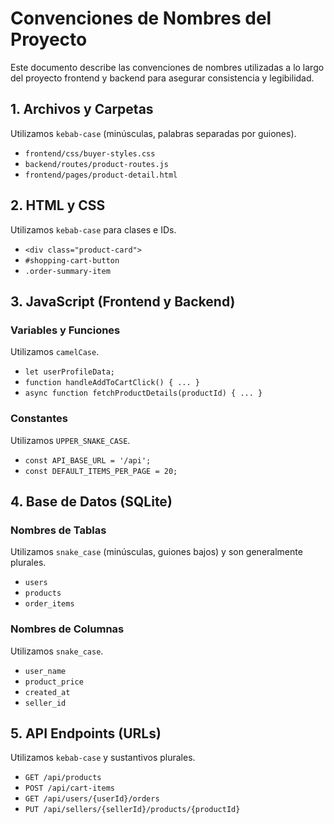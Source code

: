# Convenciones de Nombres del Proyecto

Este documento describe las convenciones de nombres utilizadas a lo largo del proyecto frontend y backend para asegurar consistencia y legibilidad.

## 1. Archivos y Carpetas

Utilizamos `kebab-case` (minúsculas, palabras separadas por guiones).

* `frontend/css/buyer-styles.css`
* `backend/routes/product-routes.js`
* `frontend/pages/product-detail.html`

## 2. HTML y CSS

Utilizamos `kebab-case` para clases e IDs.

* `<div class="product-card">`
* `#shopping-cart-button`
* `.order-summary-item`

## 3. JavaScript (Frontend y Backend)

### Variables y Funciones

Utilizamos `camelCase`.

* `let userProfileData;`
* `function handleAddToCartClick() { ... }`
* `async function fetchProductDetails(productId) { ... }`

### Constantes

Utilizamos `UPPER_SNAKE_CASE`.

* `const API_BASE_URL = '/api';`
* `const DEFAULT_ITEMS_PER_PAGE = 20;`

## 4. Base de Datos (SQLite)

### Nombres de Tablas

Utilizamos `snake_case` (minúsculas, guiones bajos) y son generalmente plurales.

* `users`
* `products`
* `order_items`

### Nombres de Columnas

Utilizamos `snake_case`.

* `user_name`
* `product_price`
* `created_at`
* `seller_id`

## 5. API Endpoints (URLs)

Utilizamos `kebab-case` y sustantivos plurales.

* `GET /api/products`
* `POST /api/cart-items`
* `GET /api/users/{userId}/orders`
* `PUT /api/sellers/{sellerId}/products/{productId}`
